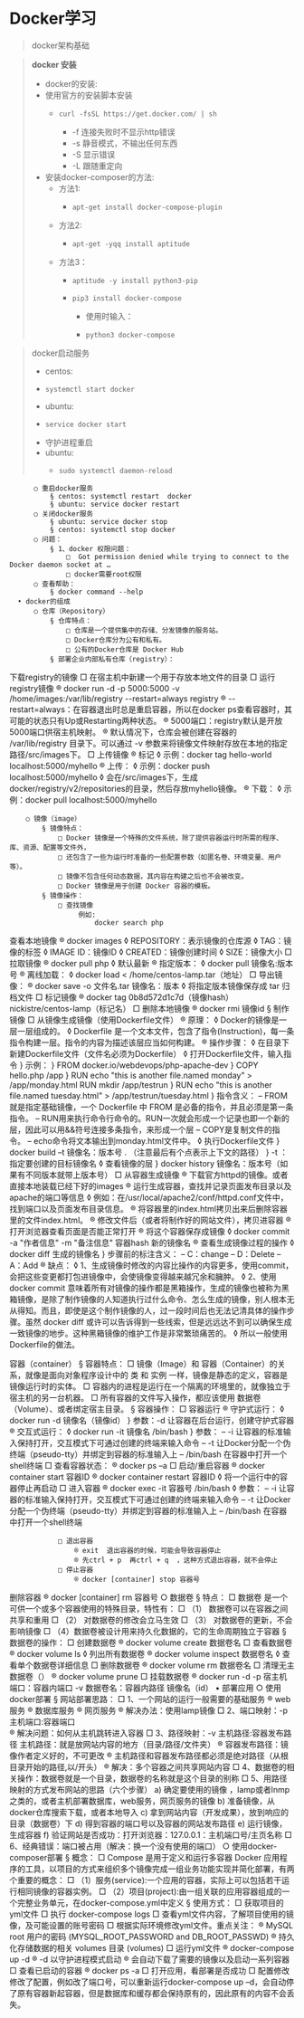 # Docker学习

>docker架构基础

>**docker 安装** 
> * docker的安装:
  > * 使用官方的安装脚本安装
  >   *     curl -fsSL https://get.docker.com/ | sh
>     * -f 连接失败时不显示http错误
>     * -s 静音模式，不输出任何东西
>     * -S 显示错误
>     * -L 跟随重定向
> * 安装docker-composer的方法:
>   * 方法1:
>     *     apt-get install docker-compose-plugin
>   * 方法2:
>     *     apt-get -yqq install aptitude
>   * 方法3：
>     *     aptitude -y install python3-pip
>     *     pip3 install docker-compose
>       * 使用时输入：
>       *     python3 docker-compose

>docker启动服务
>* centos:
  >  *     systemctl start docker
  >* ubuntu: 
  >  *     service docker start       
> * 守护进程重启
>  * ubuntu: 
>    *     sudo systemctl daemon-reload
          ○ 重启docker服务
              § centos: systemctl restart  docker
              § ubuntu: service docker restart
          ○ 关闭docker服务
              § ubuntu: service docker stop
              § centos: systemctl stop docker
          ○ 问题：
              § 1、docker 权限问题：
                  □  Got permission denied while trying to connect to the Docker daemon socket at …
                  □ docker需要root权限
          ○ 查看帮助：
              § docker command --help
      • docker的组成
          ○ 仓库（Repository）
              § 仓库特点：
                  □ 仓库是一个提供集中的存储、分发镜像的服务站。
                  □ Docker仓库分为公有和私有。
                  □ 公有的Docker仓库是 Docker Hub
              § 部署企业内部私有仓库（registry）：
下载registry的镜像
                  □ 在宿主机中新建一个用于存放本地文件的目录
                  □ 运行registry镜像
                      ® docker run -d -p 5000:5000 -v /home/images:/var/lib/registry --restart=always registry
                      ®  --restart=always：在容器退出时总是重启容器，所以在docker ps查看容器时，其可能的状态只有Up或Restarting两种状态。
                      ® 5000端口：registry默认是开放5000端口供宿主机映射。
                      ® 默认情况下，仓库会被创建在容器的 /var/lib/registry 目录下。可以通过 -v 参数来将镜像文件映射存放在本地的指定路径/src/images下。
                  □ 上传镜像
                      ® 标记
                          ◊ 示例：docker tag hello-world localhost:5000/myhello
                      ® 上传：
                          ◊ 示例：docker push localhost:5000/myhello
                          ◊ 会在/src/images下，生成docker/registry/v2/repositories的目录，然后存放myhello镜像。
                      ® 下载：
                          ◊ 示例：docker pull localhost:5000/myhello
						
		○ 镜像（image）
			§ 镜像特点：
				□ Docker 镜像是一个特殊的文件系统，除了提供容器运行时所需的程序、库、资源、配置等文件外，
				□ 还包含了一些为运行时准备的一些配置参数（如匿名卷、环境变量、用户等）。
				□ 镜像不包含任何动态数据，其内容在构建之后也不会被改变。
				□ Docker 镜像是用于创建 Docker 容器的模板。
			§ 镜像操作：
				□ 查找镜像
					 例如:
						 docker search php
查看本地镜像
					® docker images
						◊ REPOSITORY：表示镜像的仓库源
						◊ TAG：镜像的标签
						◊ IMAGE ID：镜像ID
						◊ CREATED：镜像创建时间
						◊ SIZE：镜像大小
				□ 拉取镜像
					®  docker pull php
						◊ 默认最新
					® 指定版本：
						◊ docker pull 镜像名:版本号
					® 离线加载：
						◊ docker load < /home/centos-lamp.tar（地址）
				□ 导出镜像：
					® docker save -o 文件名.tar  镜像名：版本
						◊ 将指定版本镜像保存成 tar 归档文件
				□ 标记镜像
					® docker tag 0b8d572d1c7d（镜像hash） nickistre/centos-lamp（标记名）
				□ 删除本地镜像
					® docker rmi 镜像id
			§ 制作镜像
				□ 从镜像生成镜像（使用Dockerfile文件）
					® 原理：
						◊ Docker的镜像是一层一层组成的。
						◊ Dockerfile 是一个文本文件，包含了指令(Instruction)，每一条指令构建一层。指令的内容为描述该层应当如何构建。
					® 操作步骤：
						◊ 在目录下新建Dockerfile文件（文件名必须为Dockerfile）
						◊ 打开Dockerfile文件，输入指令
							} 示例：
							} FROM docker.io/webdevops/php-apache-dev
							} COPY hello.php /app
							} RUN echo "this is another file.named monday" > /app/monday.html
RUN mkdir /app/testrun 
							} RUN echo "this is another file.named tuesday.html" > /app/testrun/tuesday.html
							} 指令含义：
								–  FROM 就是指定基础镜像，一个 Dockerfile 中 FROM 是必备的指令，并且必须是第一条指令。
								– RUN用来执行命令行命令的。RUN一次就会形成一个记录也即一个新的层，因此可以用&&符号连接多条指令，来形成一个层
								– COPY是复制文件的指令。
								– echo命令将文本输出到monday.html文件中。
						◊ 执行Dockerfile文件
							} docker build –t 镜像名：版本号 .   （注意最后有个点表示上下文的路径）
							} -t ：指定要创建的目标镜像名
						◊ 查看镜像的层
							} docker history 镜像名：版本号（如果有不同版本就带上版本号）
				□ 从容器生成镜像
					® 下载官方httpd的镜像。或者直接本地装载已经下好的images
					® 运行生成容器，查找并记录页面发布目录以及apache的端口等信息
						◊ 例如：在/usr/local/apache2/conf/httpd.conf文件中，找到端口以及页面发布目录信息。
					® 将容器里的index.html拷贝出来后删除容器里的文件index.html。
					® 修改文件后（或者将制作好的网站文件），拷贝进容器
					® 打开浏览器查看页面是否能正常打开
					® 将这个容器保存成镜像
						◊ docker commit -a "作者信息" -m "备注信息"  容器hash  新的镜像名
					® 查看生成镜像过程的操作
						◊ docker diff 生成的镜像名
							} 步骤前的标注含义：
								– C：change 
								– D：Delete 
								– A：Add
					® 缺点：
						◊ 1、生成镜像时修改的内容比操作的内容更多，使用commit，会把这些变更都打包进镜像中，会使镜像变得越来越冗余和臃肿。
						◊ 2、使用 docker commit 意味着所有对镜像的操作都是黑箱操作，生成的镜像也被称为黑箱镜像，是除了制作镜像的人知道执行过什么命令、怎么生成的镜像，别人根本无从得知。而且，即使是这个制作镜像的人，过一段时间后也无法记清具体的操作步骤。虽然 docker diff 或许可以告诉得到一些线索，但是远远达不到可以确保生成一致镜像的地步。这种黑箱镜像的维护工作是非常繁琐痛苦的。
						◊ 所以一般使用Dockerfile的做法。
						
容器（container）
			§ 容器特点：
				□ 镜像（Image）和 容器（Container）的关系，就像是面向对象程序设计中的 类 和 实例 一样，镜像是静态的定义，容器是镜像运行时的实体。
				□ 容器内的进程是运行在一个隔离的环境里的，就像独立于宿主机的另一台机器。
				□ 所有容器的文件写入操作，都应该使用 数据卷（Volume）、或者绑定宿主目录。
			§ 容器操作：
				□ 容器运行
					® 守护式运行：
						◊ docker run -d 镜像名（镜像id）
							} 参数：-d 让容器在后台运行，创建守护式容器
					® 交互式运行：
						◊ docker run -it 镜像名 /bin/bash
							}  参数： 
								–   -i 让容器的标准输入保持打开，交互模式下可通过创建的终端来输入命令
								–   -t 让Docker分配一个伪终端（pseudo-tty）并绑定到容器的标准输入上
								–   /bin/bash 在容器中打开一个shell终端
				□ 查看容器状态：
					® docker ps –a
				□ 启动/重启容器
					® docker container start  容器ID
					® docker container restart 容器ID
						◊ 将一个运行中的容器停止再启动
				□ 进入容器
					® docker exec -it 容器号 /bin/bash
						◊ 参数： 
							–   -i 让容器的标准输入保持打开，交互模式下可通过创建的终端来输入命令
							–   -t 让Docker分配一个伪终端（pseudo-tty）并绑定到容器的标准输入上
							–   /bin/bash 在容器中打开一个shell终端
						
				□ 退出容器
					® exit  退出容器的时候，可能会导致容器停止
					® 先ctrl + p  再ctrl + q  ，这种方式退出容器，就不会停止
				□ 停止容器
					® docker [container] stop 容器号
删除容器
					® docker  [container] rm 容器号
		○ 数据卷
			§ 特点：
				□ 数据卷 是一个可供一个或多个容器使用的特殊目录，特性有：
				□ （1） 数据卷可以在容器之间共享和重用
				□ （2） 对数据卷的修改会立马生效
				□ （3） 对数据卷的更新，不会影响镜像
				□ （4）数据卷被设计用来持久化数据的，它的生命周期独立于容器
			§ 数据卷的操作：
				□ 创建数据卷
					® docker volume create 数据卷名
				□ 查看数据卷
					® docker volume ls
						◊ 列出所有数据卷
					® docker volume inspect 数据卷名
						◊ 查看单个数据卷详细信息
				□ 删除数据卷
					® docker volume rm 数据卷名
				□ 清理无主数据卷（）
					® docker volume prune
				□ 挂载数据卷
					® docker run -d -p 宿主机端口：容器内端口 -v 数据卷名：容器内路径 镜像名（id）
	• 部署应用
		○ 使用docker部署
			§ 网站部署思路：
				□ 1、一个网站的运行一般需要的基础服务
					® web服务
					® 数据库服务
					® 网页服务
					® 解决办法：使用lamp镜像
				□ 2、端口映射：-p 主机端口:容器端口  
					® 解决问题：如何从主机跳转进入容器
				□ 3、路径映射：-v 主机路径:容器发布路径 
主机路径：就是放网站内容的地方（目录/路径/文件夹）
					® 容器发布路径：镜像作者定义好的，不可更改
					® 主机路径和容器发布路径都必须是绝对路径（从根目录开始的路径,以/开头）
					® 解决：多个容器之间共享网站内容
				□ 4、数据卷的相关操作：数据卷就是一个目录，数据卷的名称就是这个目录的别称
				□ 5、用路径映射的方式发布网站的思路（六个步骤）
					a) 确定要使用的镜像 ，lamp或者lnmp之类的，或者主机部署数据库，web服务，网页服务的镜像
					b) 准备镜像，从docker仓库搜索下载，或者本地导入
					c) 拿到网站内容（开发成果），放到响应的目录（数据卷）下
					d) 得到容器的端口号以及容器的网站发布路径
					e) 运行镜像，生成容器
					f) 验证网站是否成功：打开浏览器：127.0.0.1：主机端口号/主页名称
				□ 6、经典错误：端口被占用（解决：换一个没有使用的端口）
		○ 使用docker-composer部署
			§ 概念：
				□ Compose 是用于定义和运行多容器 Docker 应用程序的工具，以项目的方式来组织多个镜像完成一组业务功能实现并简化部署，有两个重要的概念：
				□ （1）服务(service):一个应用的容器，实际上可以包括若干运行相同镜像的容器实例。
				□ （2）项目(project):由一组关联的应用容器组成的一个完整业务单元，在docker-compose.yml中定义
			§ 使用方式：
				□ 获取项目的yml文件
				□ 执行 docker-compose logs
				□ 查看yml文件内容，了解项目使用的镜像，及可能设置的账号密码
				□ 根据实际环境修改yml文件。重点关注：
					® MySQL root 用户的密码 (MYSQL_ROOT_PASSWORD and DB_ROOT_PASSWD)
					® 持久化存储数据的相关 volumes 目录 (volumes)
				□ 运行yml文件
					® docker-compose up -d
					® -d 以守护进程模式启动
					® 会自动下载了需要的镜像以及启动一系列容器
				□ 查看已启动的容器
					® docker ps -a
				□ 打开应用，看部署是否成功
				□ 配置修改
修改了配置，例如改了端口号，可以重新运行docker-compose up –d，会自动停了原有容器新起容器，但是数据库和缓存都会保持原有的，因此原有的内容不会丢失。 